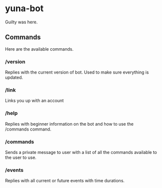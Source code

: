 # yuna-bot
Guilty was here.

## Commands
Here are the available commands.
### /version 
Replies with the current version of bot. Used to make sure everything is updated.
### /link <Name>
Links you up with an account
### /help
  Replies with beginner information on the bot and how to use the /commands command.
### /commands
  Sends a private message to user with a list of all the commands available to the user to use.
### /events
  Replies with all current or future events with time durations.

  
  
  
